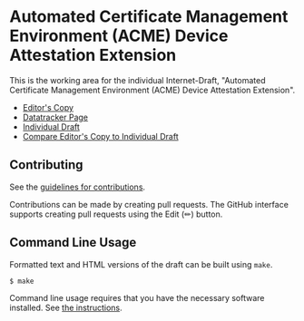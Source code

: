 # Automated Certificate Management Environment (ACME) Device Attestation Extension

This is the working area for the individual Internet-Draft, "Automated Certificate Management Environment (ACME) Device Attestation Extension".

* [Editor's Copy](https://ietf-wg-acme.github.io/draft-bweeks-acme-device-attest/#go.draft-ietf-acme-device-attest.html)
* [Datatracker Page](https://ietf-wg-acme.ietf.org/doc/draft-ietf-acme-device-attest)
* [Individual Draft](https://ietf-wg-acme.ietf.org/doc/html/draft-ietf-acme-device-attest)
* [Compare Editor's Copy to Individual Draft](https://ietf-wg-acme.github.io/draft-bweeks-acme-device-attest/#go.draft-ietf-acme-device-attest.diff)


## Contributing

See the
[guidelines for contributions](https://github.com/ietf-wg-acme/draft-bweeks-acme-device-attest/blob/main/CONTRIBUTING.md).

Contributions can be made by creating pull requests.
The GitHub interface supports creating pull requests using the Edit (✏) button.


## Command Line Usage

Formatted text and HTML versions of the draft can be built using `make`.

```sh
$ make
```

Command line usage requires that you have the necessary software installed.  See
[the instructions](https://github.com/martinthomson/i-d-template/blob/main/doc/SETUP.md).
